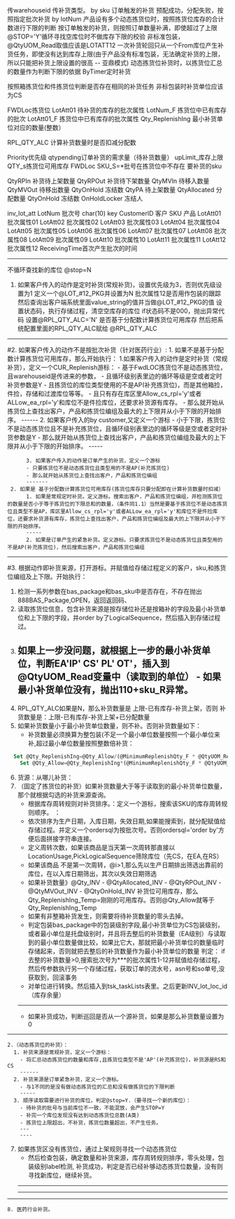 传warehouseid
传补货类型。
by sku 订单触发的补货
预配成功，分配失败，按照指定批次补货 by lotNum
产品设有多个动态拣货位时，按照拣货位库存的合计数进行下限的判断
按订单触发的补货，则按照订单数量补满，即使超过了上限
@STOP='Y'循环寻找空库位时不做库存下限的校验
非标准包装，@QtyUOM_Read取值应该是LOTATT12
一次补货轮回只从一个From库位产生补货任务，即使没有达到库存上限(由于产品没有标准包装，无法确定补货的上限，所以只能把补货上限设置的很高 -- 亚鼎模式)
动态拣货位补货时，以拣货位汇总的数量作为判断下限的依据
ByTimer定时补货

按照箱拣货位和件拣货位判断是否存在相同的补货任务
非标包装时补货单位应该为CS

FWDLoc拣货位
LotAtt01 待补货的库存的批次属性
LotNum_F 拣货位中已有库存的批次
LotAtt01_F 拣货位中已有库存的批次属性
Qty_ReplenishIng 最小补货单位对应的数量(整数）

  RPL_QTY_ALC 计算补货数量时是否扣减分配数

Priority优先级
qtypending订单补货的需求量（待补货数量）
upLimit_库存上限
QTY_s拣货位可用库存
FWDLoc
SKU_S=*批号在拣货位中不存在  要补货的sku


QtyRPIn	补货待上架数量
QtyRPOut	补货待下架数量
QtyMVIn	待移入数量
QtyMVOut	待移出数量
QtyOnHold	冻结数
QtyPA	待上架数量
QtyAllocated	分配数量
QtyOnHold	冻结数
OnHoldLocker  冻结人



inv_lot_att
LotNum	批次号 char(10)	key
CustomerID	客户
SKU	产品
LotAtt01	批次属性01
LotAtt02	批次属性02
LotAtt03	批次属性03
LotAtt04	批次属性04
LotAtt05	批次属性05
LotAtt06	批次属性06
LotAtt07	批次属性07
LotAtt08	批次属性08
LotAtt09	批次属性09
LotAtt10	批次属性10
LotAtt11	批次属性11
LotAtt12	批次属性12
ReceivingTime首次产生批次的时间


----------
不循环查找新的库位 @stop=N
1. 如果客户传入的动作是定时补货(常规补货)，设置优先级为3，否则优先级设置为1
       定义一个@LOT_#12_PKG并设置为N 批次属性12是否用作包装的跟踪
       然后查询出客户端系统里面value_string的值并当做@LOT_#12_PKG的值
       设置状态码，执行存储过程，清空空库存的库位
       if状态码不是000，抛出异常代码
设置@RPL_QTY_ALC='N' 是否基于分配数计算拣货位可用库存
然后把系统配置里面的RPL_QTY_ALC赋给 @RPL_QTY_ALC
-----
#2. 如果客户传入的动作不是按批次补货（针对医药行业）:
      1. 如果不是基于分配数计算拣货位可用库存，那么开始执行：
          1.如果客户传入的动作是定时补货（常规补货），定义一个CUR_Replenish游标：
            - 基于FwdLOC拣货位不是动态拣货位，且warehouseid是传进来的参数，
            - 且循环级别表里边的循环等级是空或者定时补货参数是Y
            - 且拣货位的库位类型使用的不是AP(补充拣货位)，而是其他箱捡，件捡，存储和过渡库位等等。
            - 且只有存在库区里Allow_cs_rpl='y'或者ALLow_ea_rpl='y'和库位不是件捡库位，还要求补货源有库存。
            - 那么就开始从拣货位上查找出客户，产品和拣货位编组及最大的上下限并从小于下限的开始排序。
            ------
          2. 如果客户传入的by customer,又定义一个游标
            - 小于下限，拣货位不是动态拣货位且不是补充拣货位，且循环级别表里边的循环等级是空或者定时补货参数是Y
            - 那么就开始从拣货位上查找出客户，产品和拣货位编组及最大的上下限并从小于下限的开始排序。
            -----

          3. 如果客户传入的动作是订单产生的补货，定义一个游标
          - 只要拣货位不是动态拣货位且类型用的不是AP(补充拣货位)
          - 那么就开始从拣货位上查找出客户，产品和拣货位编组
          -------
     2. 如果是 基于分配数计算拣货位可用库存(拣货位库存只要分配即在计算补货数量时扣减）
          1. 如果是常规定时补货。定义游标。搜索出客户，产品和拣货位编组，并检测拣货位的数量是否小于等于拣货位的下限总和的数量，（条件同1.1）当然是要基于拣货位不是动态拣货位且类型不是AP，库区里Allow_cs_rpl='y'或者ALLow_ea_rpl='y'和库位不是件捡库位，还要求补货源有库存，拣货位上查找出客户，产品和拣货位编组及最大的上下限并从小于下限的开始排序。
          -----
          2. 如果是订单产生的紧急补货。定义游标。只要求拣货位不是动态拣货位且类型用的不是AP(补充拣货位)，然后搜索出客户，产品和拣货位编组
------------
#3. 根据动作即补货来源，打开游标。并赋值给存储过程定义的客户，sku,和拣货位编组及上下限。开始执行：
   1. 检测一系列参数在bas_package和bas_sku中是否存在，不存在抛出888BAS_Package,OPEN，返回返回码、
   2. 读取拣货位信息，包含补货来源是按存储位补还是按箱补的字段及最小补货单位和上下限的字段，并order by了LogicalSequence，然后插入到存储过程过。
   3. 如果上一步没问题，就根据上一步的最小补货单位，判断EA'IP'	CS'   PL'   OT'，插入到@QtyUOM_Read变量中（读取到的单位）
    - 如果最小补货单位没有，抛出110+sku_R异常。
      ------
   4. RPL_QTY_ALC如果是N，那么补货数量是 上限-已有库存-补货上架，否则 补货数量是：上限-已有库存-补货上架+已分配数量
   5. 如果补货数量小于最小补货单位数量，则不补。否则补货数量如下：
      - 补货数量必须换算为整包装(不足一个最小单位数量按照一个最小单位来补,超过最小单位数量按照整数倍补货：
  ```SQL  
    Set @Qty_ReplenishIng=@Qty_Allow/(@MinimumReplenishQty_F * @QtyUOM_Read)
	  Set @Qty_Allow=@Qty_ReplenishIng*(@MinimumReplenishQty_F * @QtyUOM_Read)
  ```

6. 货源：从哪儿补货：
  1. （固定了拣货位的补货）如果补货数量大于等于读取到的最小补货单位数量，那个就根据勾选的补货来源查询。
     - 根据库存周转规则对补货排序。：定义一个游标，搜索该SKU的库存周转规则顺序。 ：
     - 依次排序为生产日期，入库日期，失效日期,如果能搜索到，就分配赋值给存储过程。并定义一个ordersql为按批次号。否则ordersql='order by'方便后面拼接字符串连接。
     - 定义周转次数，如果该商品是当天第一次周转那直接以LocationUsage,PickLogicalSequence筛除库位（先CS，在EA,在RS）
     - 如果该商品 不是第一次周转，@i>1,那么先以生产日期排出筛选出靠前的库位，在以入库日期筛出，其次以失效日期筛选
     - 如果补货数量》@Qty_INV - @QtyAllocated_INV - @QtyRPOut_INV - @QtyMVOut_INV - @QtyOnHold_INV 补货位可用库存，那么Qty_ReplenishIng_Temp=刚刚的可用库存。否则@Qty_Allow就等于Qty_ReplenishIng_Temp
     - 如果有非整箱补货发生，则需要将待补货数量的零头去掉。
     - 判定包装bas_package中的包装级别字段,最小补货单位为CS包装级别，或者最小单位是托盘级别时，并且将去整后的补货数量（EA级别）与读取到的最小单位数量做比较，如果比它大，那就把最小补货单位的数量临时存储起来，否则就把去整后的补货数量作为最小补货单位的数量
      判定：
       if 去整的补货数量>0,搜索批次号为***的批次属性1-12并赋值给存储过程， 然后传参数执行另一个存储过程，获取订单的流水号，asn号和so单号,没获取到，回滚事务
      - 对单位进行转换。然后插入到tsk_taskLists表里。之后更新INV_lot_loc_id（库存余量）
      -----
      - 如果补货成功，判断巡回是否从一个源补货，如果是那么补货数量设置为0
  -----
    2.（动态拣货位的补货）：
      1. 补货来源是常规补货，定义一个游标：
        - 将汇总动态拣货位的数量和库存,且拣货位类型不是'AP'(补充拣货位)，补货源是RS和CS
        ------
      2. 补货来源是订单紧急补货，定义一个游标。
        - 与1不同的是没有做动态拣货位的汇总和没有做拣货位的下限判断
        -----
      3. 顺序读取需要进行补货的库位。判定@stop=Y.（要寻找一个新的库位）：
        - 待补货的批号与当前库位不一致，不能混放，会产生STOP=Y
        - 补完一个库位发现没有达到动态拣货位总数(A类)
        - 拣货位上限超出，不补货，拣货位数量超出，不产生任务。
        ---
        ----

7. 如果拣货区没有拣货位，通过上架规则寻找一个动态拣货位
    - 然后检查包装，确定数量和补货来源，库存周转规则排序，零头处理，包装级别label检测,
    补货成功，判定是否已经补够动态拣货位数量，没有则寻找新库位，继续补货。
    -----
    -----
------
    8. 医药行业补货。
